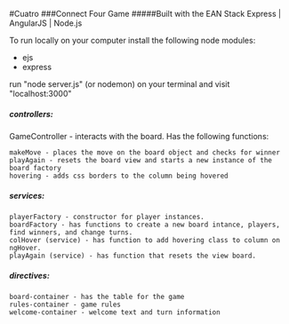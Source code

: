 #Cuatro
###Connect Four Game 
#####Built with the EAN Stack
Express | AngularJS | Node.js 

To run locally on your computer install the following node modules:

* ejs
* express

run "node server.js" (or nodemon) on your terminal and visit "localhost:3000"


##### controllers:

GameController - interacts with the board. Has the following functions:
	
	makeMove - places the move on the board object and checks for winner
	playAgain - resets the board view and starts a new instance of the board factory
	hovering - adds css borders to the column being hovered

##### services: 

	playerFactory - constructor for player instances.  
	boardFactory - has functions to create a new board intance, players, find winners, and change turns.
	colHover (service) - has function to add hovering class to column on ngHover. 
	playAgain (service) - has function that resets the view board.

##### directives: 

	board-container - has the table for the game
	rules-container - game rules
	welcome-container - welcome text and turn information




